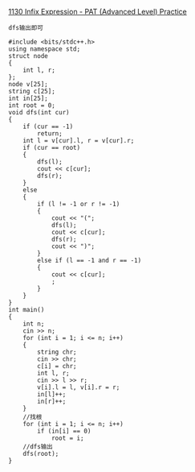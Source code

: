 [1130 Infix Expression - PAT (Advanced Level) Practice](https://pintia.cn/problem-sets/994805342720868352/exam/problems/type/7?problemSetProblemId=994805347921805312&page=1)



```
dfs输出即可
```



```
#include <bits/stdc++.h>
using namespace std;
struct node
{
    int l, r;
};
node v[25];
string c[25];
int in[25];
int root = 0;
void dfs(int cur)
{
    if (cur == -1)
        return;
    int l = v[cur].l, r = v[cur].r;
    if (cur == root)
    {
        dfs(l);
        cout << c[cur];
        dfs(r);
    }
    else
    {
        if (l != -1 or r != -1)
        {
            cout << "(";
            dfs(l);
            cout << c[cur];
            dfs(r);
            cout << ")";
        }
        else if (l == -1 and r == -1)
        {
            cout << c[cur];
            ;
        }
    }
}
int main()
{
    int n;
    cin >> n;
    for (int i = 1; i <= n; i++)
    {
        string chr;
        cin >> chr;
        c[i] = chr;
        int l, r;
        cin >> l >> r;
        v[i].l = l, v[i].r = r;
        in[l]++;
        in[r]++;
    }
    //找根
    for (int i = 1; i <= n; i++)
        if (in[i] == 0)
            root = i;
    //dfs输出
    dfs(root);
}

```

